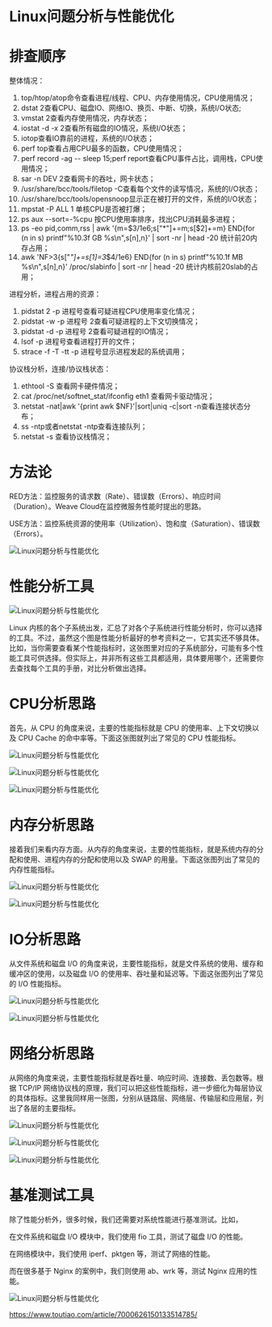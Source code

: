 # Linux问题分析与性能优化

# 排查顺序

整体情况：

1. top/htop/atop命令查看进程/线程、CPU、内存使用情况，CPU使用情况；
2. dstat 2查看CPU、磁盘IO、网络IO、换页、中断、切换，系统I/O状态;
3. vmstat 2查看内存使用情况，内存状态；
4. iostat -d -x 2查看所有磁盘的IO情况，系统I/O状态；
5. iotop查看IO靠前的进程，系统的I/O状态；
6. perf top查看占用CPU最多的函数，CPU使用情况；
7. perf record -ag -- sleep 15;perf report查看CPU事件占比，调用栈，CPU使用情况；
8. sar -n DEV 2查看网卡的吞吐，网卡状态；
9. /usr/share/bcc/tools/filetop -C查看每个文件的读写情况，系统的I/O状态；
10. /usr/share/bcc/tools/opensnoop显示正在被打开的文件，系统的I/O状态；
11. mpstat -P ALL 1 单核CPU是否被打爆；
12. ps aux --sort=-%cpu 按CPU使用率排序，找出CPU消耗最多进程；
13. ps -eo pid,comm,rss | awk '{m=$3/1e6;s["*"]+=m;s[$2]+=m} END{for (n in s) printf"%10.3f GB %s\n",s[n],n}' | sort -nr | head -20 统计前20内存占用；
14. awk 'NF>3{s["*"]+=s[$1]=$3*$4/1e6} END{for (n in s) printf"%10.1f MB %s\n",s[n],n}' /proc/slabinfo | sort -nr | head -20 统计内核前20slab的占用；

进程分析，进程占用的资源：

1. pidstat 2 -p 进程号查看可疑进程CPU使用率变化情况；
2. pidstat -w -p 进程号 2查看可疑进程的上下文切换情况；
3. pidstat -d -p 进程号 2查看可疑进程的IO情况；
4. lsof -p 进程号查看进程打开的文件；
5. strace -f -T -tt -p 进程号显示进程发起的系统调用；

协议栈分析，连接/协议栈状态：

1. ethtool -S 查看网卡硬件情况；
2. cat /proc/net/softnet_stat/ifconfig eth1 查看网卡驱动情况；
3. netstat -nat|awk '{print awk $NF}'|sort|uniq -c|sort -n查看连接状态分布；
4. ss -ntp或者netstat -ntp查看连接队列；
5. netstat -s 查看协议栈情况；

# 方法论

RED方法：监控服务的请求数（Rate）、错误数（Errors）、响应时间（Duration）。Weave Cloud在监控微服务性能时提出的思路。

USE方法：监控系统资源的使用率（Utilization）、饱和度（Saturation）、错误数（Errors）。

![Linux问题分析与性能优化](https://imgoss.xgss.net/picgo/8d18a9dad99f4fc192afb23aaa0e246e.png?aliyun)



# 性能分析工具

![Linux问题分析与性能优化](https://imgoss.xgss.net/picgo/deb097d579524d5ebf6d8ea8fed19620.png?aliyun)



Linux 内核的各个子系统出发，汇总了对各个子系统进行性能分析时，你可以选择的工具。不过，虽然这个图是性能分析最好的参考资料之一，它其实还不够具体。比如，当你需要查看某个性能指标时，这张图里对应的子系统部分，可能有多个性能工具可供选择。但实际上，并非所有这些工具都适用，具体要用哪个，还需要你去查找每个工具的手册，对比分析做出选择。

# CPU分析思路

首先，从 CPU 的角度来说，主要的性能指标就是 CPU 的使用率、上下文切换以及 CPU Cache 的命中率等。下面这张图就列出了常见的 CPU 性能指标。

![Linux问题分析与性能优化](https://imgoss.xgss.net/picgo/19b13d6f05514711a1fb4804f1cfd868.png?aliyun)



![Linux问题分析与性能优化](https://imgoss.xgss.net/picgo/1273aa0a0877449586dd4143fc93aede.png?aliyun)



![Linux问题分析与性能优化](https://imgoss.xgss.net/picgo/a8fcf62a68e5440f83f95e44fb07632f.png?aliyun)



# 内存分析思路

接着我们来看内存方面。从内存的角度来说，主要的性能指标，就是系统内存的分配和使用、进程内存的分配和使用以及 SWAP 的用量。下面这张图列出了常见的内存性能指标。

![Linux问题分析与性能优化](https://imgoss.xgss.net/picgo/53a2f5ce1a9545088aeb20c53a7a8da2.png?aliyun)



![Linux问题分析与性能优化](https://imgoss.xgss.net/picgo/97b3ffa07d4f454eae750a8e96932617.png?aliyun)



# IO分析思路

从文件系统和磁盘 I/O 的角度来说，主要性能指标，就是文件系统的使用、缓存和缓冲区的使用，以及磁盘 I/O 的使用率、吞吐量和延迟等。下面这张图列出了常见的 I/O 性能指标。

![Linux问题分析与性能优化](https://imgoss.xgss.net/picgo/8471a5da53ff48bfae80b11872369279.png?aliyun)



![Linux问题分析与性能优化](https://imgoss.xgss.net/picgo/e211e796e635466cbce2d42790e3aac6.png?aliyun)



# 网络分析思路

从网络的角度来说，主要性能指标就是吞吐量、响应时间、连接数、丢包数等。根据 TCP/IP 网络协议栈的原理，我们可以把这些性能指标，进一步细化为每层协议的具体指标。这里我同样用一张图，分别从链路层、网络层、传输层和应用层，列出了各层的主要指标。

![Linux问题分析与性能优化](https://imgoss.xgss.net/picgo/10d20acda6af40959a38ec0a03056968.png?aliyun)



![Linux问题分析与性能优化](https://imgoss.xgss.net/picgo/957080916c244ce0b3c71e7dc6b6f700.png?aliyun)



![Linux问题分析与性能优化](https://imgoss.xgss.net/picgo/2cc20f7a2c4b436e83ed06f1adfee9cf.png?aliyun)



# 基准测试工具

除了性能分析外，很多时候，我们还需要对系统性能进行基准测试。比如，

在文件系统和磁盘 I/O 模块中，我们使用 fio 工具，测试了磁盘 I/O 的性能。

在网络模块中，我们使用 iperf、pktgen 等，测试了网络的性能。

而在很多基于 Nginx 的案例中，我们则使用 ab、wrk 等，测试 Nginx 应用的性能。

![Linux问题分析与性能优化](https://imgoss.xgss.net/picgo/afe735d2d1da49eaaca23dccfdaa0613.png?aliyun)



https://www.toutiao.com/article/7000626150133514785/